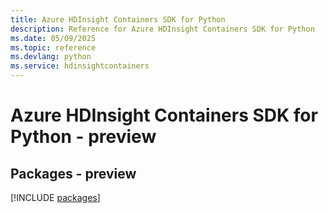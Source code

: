 ```yaml
---
title: Azure HDInsight Containers SDK for Python
description: Reference for Azure HDInsight Containers SDK for Python
ms.date: 05/09/2025
ms.topic: reference
ms.devlang: python
ms.service: hdinsightcontainers
---
```

# Azure HDInsight Containers SDK for Python - preview
## Packages - preview
[!INCLUDE [packages](hdinsight-containers-index.md)]